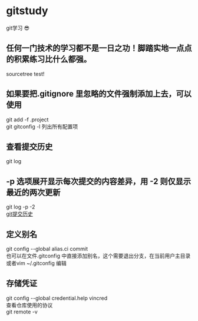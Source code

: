 # gitstudy
git学习
:sunglasses:
## 任何一门技术的学习都不是一日之功！脚踏实地一点点的积累练习比什么都强。
sourcetree test!
## 如果要把.gitignore 里忽略的文件强制添加上去，可以使用  
git add -f .project  
git gitconfig -l 列出所有配置项  
## 查看提交历史  
git log  
## -p 选项展开显示每次提交的内容差异，用 -2 则仅显示最近的两次更新  
git log -p -2  
[git提交历史](https://git-scm.com/book/zh/v1/Git-%E5%9F%BA%E7%A1%80-%E6%9F%A5%E7%9C%8B%E6%8F%90%E4%BA%A4%E5%8E%86%E5%8F%B2)  
## 定义别名  
git config --global alias.ci commit  
也可以在文件.gitconfig 中直接添加别名，这个需要退出分支，在当前用户主目录  
或者vim ~/.gitconfig 编辑
## 存储凭证  
git config --global credential.help vincred  
查看仓库使用的协议  
git remote -v  




